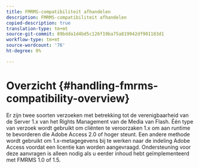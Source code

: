```yaml
---
title: FMRMS-compatibiliteit afhandelen
description: FMRMS-compatibiliteit afhandelen
copied-description: true
translation-type: tm+mt
source-git-commit: 89bdda1d4bd5c126f19ba75a819942df901183d1
workflow-type: tm+mt
source-wordcount: '76'
ht-degree: 0%

---
```



# Overzicht {#handling-fmrms-compatibility-overview}

Er zijn twee soorten verzoeken met betrekking tot de verenigbaarheid van de Server 1.x van het Rights Management van de Media van Flash. Één type van verzoek wordt gebruikt om cliënten te veroorzaken 1.x om aan runtime te bevorderen die Adobe Access 2.0 of hoger steunt. Een andere methode wordt gebruikt om 1.x-metagegevens bij te werken naar de indeling Adobe Access voordat een licentie kan worden aangevraagd. Ondersteuning voor deze aanvragen is alleen nodig als u eerder inhoud hebt geïmplementeerd met FMRMS 1.0 of 1.5.